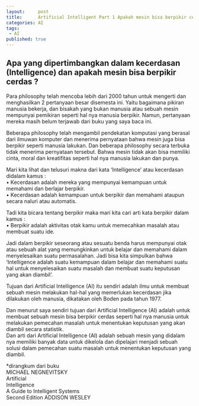 ```yaml
---
layout:     post
title:      Artificial Intelligent Part 1 Apakah mesin bisa berpikir cerdas ?
categories: AI
tags:
 - AI
published: true
---
```

## Apa yang dipertimbangkan dalam kecerdasan (Intelligence) dan apakah mesin bisa berpikir cerdas ?

Para philosophy telah mencoba lebih dari 2000 tahun untuk mengerti dan menghasilkan 2 pertanyaan besar disemesta ini. Yaitu bagaimana pikiran manusia bekerja, dan bisakah yang bukan manusia atau sebuah mesin mempunyai pemikiran seperti hal nya manusia berpikir. Namun, pertanyaan mereka masih belum terjawab dari buku yang saya baca ini. 

Beberapa philosophy telah mengambil pendekatan komputasi yang berasal dari ilmuwan komputer dan menerima pernyataan bahwa mesin juga bisa berpikir seperti manusia lakukan. Dan beberapa philosophy secara terbuka tidak menerima pernyataan tersebut. Bahwa mesin tidak  akan bisa memiliki cinta, moral dan kreatifitas seperti hal nya manusia lakukan dan punya. 

Mari kita lihat dan telusuri makna dari kata ‘Intelligence’ atau kecerdasan didalam kamus :  
    • Kecerdasan adalah mereka yang mempunyai kemampuan untuk memahami dan berlajar berpikir.  
    • Kecerdasan adalah kemampuan untuk berpikir dan memahami ataupun secara naluri atau automatis.
      
Tadi kita bicara tentang berpikir maka mari kita cari arti kata berpikir dalam kamus :  
    • Berpikir adalah aktivitas otak kamu untuk memecahkan masalah atau membuat suatu ide.
      
Jadi dalam berpikir seseorang atau sesuatu benda harus mempunyai otak atau sebuah alat yang memungkinkan untuk belajar dan memahami dalam menyelesaikan suatu permasalahan. Jadi bisa kita simpulkan bahwa ‘Intelligence adalah suatu kemampuan dalam belajar dan memahami suatu hal untuk menyelesaikan suatu masalah dan membuat suatu keputusan yang akan diambil’.
	
Tujuan dari Artificial Intelligence (AI) itu sendiri adalah ilmu untuk membuat sebuah mesin melakukan hal-hal yang memerlukan kecerdasan jika dilakukan oleh manusia, dikatakan oleh Boden pada tahun 1977.

Dan menurut saya sendiri tujuan dari Artificial Intelligence (AI) adalah untuk membuat sebuah mesin bisa berpikir cerdas seperti hal nya manusia untuk melakukan pemecahan masalah untuk menentukan keputusan yang akan diambil secara statistik.  
Dan arti dari Artificial Intelligence (AI) adalah sebuah mesin yang didalam nya memiliki banyak data untuk dikelola dan dipelajari menjadi sebuah solusi dalam pemecahan suatu masalah untuk menentukan keputusan yang diambil.
    
*dirangkum dari buku  
MICHAEL NEGNEVITSKY  
Artificial  
Intelligence  
A Guide to Intelligent Systems  
Second Edition ADDISON WESLEY
